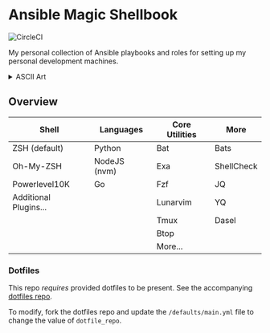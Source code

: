 # Ansible Magic Shellbook

![CircleCI](https://img.shields.io/circleci/build/gh/KyleTryon/Ansible-Magic-Shellbook/main?logo=circleci)

My personal collection of Ansible playbooks and roles for setting up my personal development machines.

<details>
  <summary>ASCII Art</summary>

```text
                                            @
                                        @@@@@@@@@
                                    .@@@@@@@@@@@@@@@@@
                                ,@@@@@@@@@@@@@@@@@@@@@@@@@,
                            (@@@@@@@@@@@@@@@@@@@@@@@@@@@@@@@@@*
                        @@@@@@@@@@@@@@(        .@@@@@@@@@@@@@@@@@@@
                    @@@@@@@@@@@@@                  ,@@@@@@@@@@@@@@@@@@@
                @@@@@@@@@@@@@#     @@          @@(   @@@@@@@@@@@@@@@@@@@@@@
          #@@@@@@@@@@@@@@@       @@@,      @@@.     @@@@@@@@@@@@@@@@@@@@@@@@@@
      &@@@@@@@@@@@@@@@@@@       .@@ @@@@@@@.        @@@@@@@@@@@@@@@@@@@@@@@@%
  @@@@@@@@@@@@@@@@@@@@@@        @@   @@@,&@@@&     @@@@@@@@@@@@@@@@@@@@@@@@@
@@@@@@@@@@@@@@@@@@@@@@@@*        @@@@@(           @@@@@@@@@@@@@@@@@@@@   *@ @@@@
@@@  @@@@@@@@@@@@@@@@@@@@       (@@@           .@@@@@@@@@@@@@@@@@#   &@ @@@,
@@@@@#   &@@@@@@@@@@@@@@@@*                 @@@@@@@@@@@@@@@@@,   @@,@@@
    @@@/@@   /@@@@@@@@@@@@@@@@@,    ./@@@@@@@@@@@@@@@@@@@    @%%@@@
        @@@&%@    @@@@@@@@@@@@@@@@@@@@@@@@@@@@@@@@@@@   .@*@@@&
            &@@@*@,   @@@@@@@@@@@@@@@@@@@@@@@@@@%   (@ @@@#
                /@@@ @#   %@@@@@@@@@@@@@@@@@/   &@,@@@(
                    @@@*@@   *@@@@@@@@@.   @&(@@@
                        @@@##@    @    @/%@@@
                            @@@&,@(@.@@@@
                                /@@@.

```

</details>

## Overview

| Shell                 | Languages    | Core Utilities | More       |
| --------------------- | ------------ | -------------- | ---------- |
| ZSH (default)         | Python       | Bat            | Bats       |
| Oh-My-ZSH             | NodeJS (nvm) | Exa            | ShellCheck |
| Powerlevel10K         | Go           | Fzf            | JQ         |
| Additional Plugins... |              | Lunarvim       | YQ         |
|                       |              | Tmux           | Dasel      |
|                       |              | Btop           |            |
|                       |              | More...        |

### Dotfiles

This repo _requires_ provided dotfiles to be present. See the accompanying [dotfiles repo](https://github.com/KyleTryon/.dotfiles).

To modify, fork the dotfiles repo and update the `/defaults/main.yml` file to change the value of `dotfile_repo`.